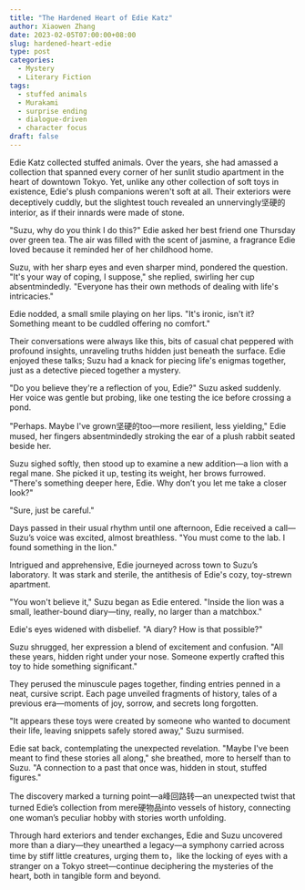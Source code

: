 ```yaml
---
title: "The Hardened Heart of Edie Katz"
author: Xiaowen Zhang
date: 2023-02-05T07:00:00+08:00
slug: hardened-heart-edie
type: post
categories:
  - Mystery
  - Literary Fiction
tags:
  - stuffed animals
  - Murakami
  - surprise ending
  - dialogue-driven
  - character focus
draft: false
---
```


Edie Katz collected stuffed animals. Over the years, she had amassed a collection that spanned every corner of her sunlit studio apartment in the heart of downtown Tokyo. Yet, unlike any other collection of soft toys in existence, Edie's plush companions weren't soft at all. Their exteriors were deceptively cuddly, but the slightest touch revealed an unnervingly坚硬的 interior, as if their innards were made of stone.

"Suzu, why do you think I do this?" Edie asked her best friend one Thursday over green tea. The air was filled with the scent of jasmine, a fragrance Edie loved because it reminded her of her childhood home.

Suzu, with her sharp eyes and even sharper mind, pondered the question. "It's your way of coping, I suppose," she replied, swirling her cup absentmindedly. "Everyone has their own methods of dealing with life's intricacies."

Edie nodded, a small smile playing on her lips. "It's ironic, isn't it? Something meant to be cuddled offering no comfort."

Their conversations were always like this, bits of casual chat peppered with profound insights, unraveling truths hidden just beneath the surface. Edie enjoyed these talks; Suzu had a knack for piecing life's enigmas together, just as a detective pieced together a mystery.

"Do you believe they're a reflection of you, Edie?" Suzu asked suddenly. Her voice was gentle but probing, like one testing the ice before crossing a pond.

"Perhaps. Maybe I've grown坚硬的too—more resilient, less yielding," Edie mused, her fingers absentmindedly stroking the ear of a plush rabbit seated beside her.

Suzu sighed softly, then stood up to examine a new addition—a lion with a regal mane. She picked it up, testing its weight, her brows furrowed. "There's something deeper here, Edie. Why don’t you let me take a closer look?"

"Sure, just be careful."

Days passed in their usual rhythm until one afternoon, Edie received a call—Suzu’s voice was excited, almost breathless. "You must come to the lab. I found something in the lion."

Intrigued and apprehensive, Edie journeyed across town to Suzu’s laboratory. It was stark and sterile, the antithesis of Edie's cozy, toy-strewn apartment.

"You won't believe it," Suzu began as Edie entered. "Inside the lion was a small, leather-bound diary—tiny, really, no larger than a matchbox."

Edie's eyes widened with disbelief. "A diary? How is that possible?"

Suzu shrugged, her expression a blend of excitement and confusion. "All these years, hidden right under your nose. Someone expertly crafted this toy to hide something significant."

They perused the minuscule pages together, finding entries penned in a neat, cursive script. Each page unveiled fragments of history, tales of a previous era—moments of joy, sorrow, and secrets long forgotten.

"It appears these toys were created by someone who wanted to document their life, leaving snippets safely stored away," Suzu surmised.

Edie sat back, contemplating the unexpected revelation. "Maybe I've been meant to find these stories all along," she breathed, more to herself than to Suzu. "A connection to a past that once was, hidden in stout, stuffed figures."

The discovery marked a turning point—a峰回路转—an unexpected twist that turned Edie’s collection from mere硬物品into vessels of history, connecting one woman’s peculiar hobby with stories worth unfolding.

Through hard exteriors and tender exchanges, Edie and Suzu uncovered more than a diary—they unearthed a legacy—a symphony carried across time by stiff little creatures, urging them to，like the locking of eyes with a stranger on a Tokyo street—continue deciphering the mysteries of the heart, both in tangible form and beyond.